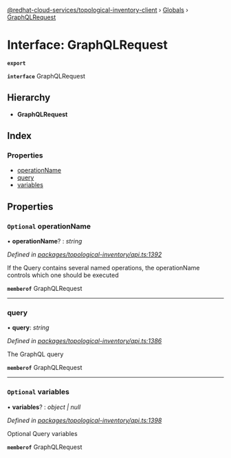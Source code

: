 [@redhat-cloud-services/topological-inventory-client](../README.md) › [Globals](../globals.md) › [GraphQLRequest](graphqlrequest.md)

# Interface: GraphQLRequest

**`export`** 

**`interface`** GraphQLRequest

## Hierarchy

* **GraphQLRequest**

## Index

### Properties

* [operationName](graphqlrequest.md#optional-operationname)
* [query](graphqlrequest.md#query)
* [variables](graphqlrequest.md#optional-variables)

## Properties

### `Optional` operationName

• **operationName**? : *string*

*Defined in [packages/topological-inventory/api.ts:1392](https://github.com/Hyperkid123/javascript-clients/blob/master/packages/topological-inventory/api.ts#L1392)*

If the Query contains several named operations, the operationName controls which one should be executed

**`memberof`** GraphQLRequest

___

###  query

• **query**: *string*

*Defined in [packages/topological-inventory/api.ts:1386](https://github.com/Hyperkid123/javascript-clients/blob/master/packages/topological-inventory/api.ts#L1386)*

The GraphQL query

**`memberof`** GraphQLRequest

___

### `Optional` variables

• **variables**? : *object | null*

*Defined in [packages/topological-inventory/api.ts:1398](https://github.com/Hyperkid123/javascript-clients/blob/master/packages/topological-inventory/api.ts#L1398)*

Optional Query variables

**`memberof`** GraphQLRequest
